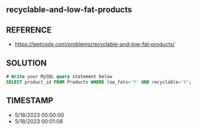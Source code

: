 ## recyclable-and-low-fat-products

## REFERENCE

- https://leetcode.com/problems/recyclable-and-low-fat-products/

## SOLUTION

``` SQL
# Write your MySQL query statement below
SELECT product_id FROM Products WHERE low_fats='Y' AND recyclable='Y';
```

## TIMESTAMP

- 5/18/2023 00:00:00
- 5/18/2023 00:01:08
